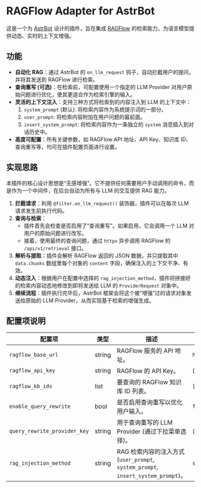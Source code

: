 # RAGFlow Adapter for AstrBot

这是一个为 [AstrBot](https://github.com/Soulter/AstrBot) 设计的插件，旨在集成 [RAGFlow](https://github.com/infiniflow/ragflow) 的检索能力，为语言模型提供动态、实时的上下文增强。

## 功能

- **自动化 RAG**：通过 AstrBot 的 `on_llm_request` 钩子，自动拦截用户的提问，并将其发送到 RAGFlow 进行检索。
- **查询重写 (可选)**：在检索前，可配置使用一个指定的 LLM Provider 对用户原始问题进行优化，使其更适合作为检索引擎的输入。
- **灵活的上下文注入**：支持三种方式将检索到的内容注入到 LLM 的上下文中：
    1.  `system_prompt` (默认): 将检索内容作为系统提示词的一部分。
    2.  `user_prompt`: 将检索内容附加在用户问题的最前面。
    3.  `insert_system_prompt`: 将检索内容作为一条独立的 `system` 消息插入到对话历史中。
- **高度可配置**：所有关键参数，如 RAGFlow API 地址、API Key、知识库 ID、查询重写等，均可在插件配置页面进行设置。

## 实现思路

本插件的核心设计思想是“无感增强”。它不提供任何需要用户手动调用的命令，而是作为一个中间件，在后台自动为所有与 LLM 的交互提供 RAG 能力。

1.  **拦截请求**：利用 `@filter.on_llm_request()` 装饰器，插件可以在每次 LLM 请求发生前执行代码。
2.  **查询与检索**：
    - 插件首先会检查是否启用了“查询重写”。如果启用，它会调用一个 LLM 对用户的原始问题进行改写。
    - 接着，使用最终的查询问题，通过 `httpx` 异步调用 RAGFlow 的 `/api/v1/retrieval` 接口。
3.  **解析与提取**：插件会解析 RAGFlow 返回的 JSON 数据，并只提取其中 `data.chunks` 数组里每个对象的 `content` 字段，确保注入的上下文干净、有效。
4.  **动态注入**：根据用户在配置中选择的 `rag_injection_method`，插件将拼接好的检索内容动态地修改到即将发送给 LLM 的 `ProviderRequest` 对象中。
5.  **继续流程**：插件执行完毕后，AstrBot 框架会将这个被“增强”过的请求对象发送给原始的 LLM Provider，从而实现基于检索的增强生成。

## 配置项说明

| 配置项                       | 类型   | 描述                                                                                   | 默认值                               |
| ---------------------------- | ------ | -------------------------------------------------------------------------------------- | ------------------------------------ |
| `ragflow_base_url`           | string | RAGFlow 服务的 API 地址。                                                              | `http://127.0.0.1:8000/`             |
| `ragflow_api_key`            | string | RAGFlow 的 API Key。                                                                   | (空)                                 |
| `ragflow_kb_ids`             | list   | 要查询的 RAGFlow 知识库 ID 列表。                                                      | `[]`                                 |
| `enable_query_rewrite`       | bool   | 是否启用查询重写以优化用户输入。                                                       | `false`                              |
| `query_rewrite_provider_key` | string | 用于查询重写的 LLM Provider (通过下拉菜单选择)。                                       | (空)                                 |
| `rag_injection_method`       | string | RAG 检索内容的注入方式 (`user_prompt`, `system_prompt`, `insert_system_prompt`)。 | `system_prompt`                      |
